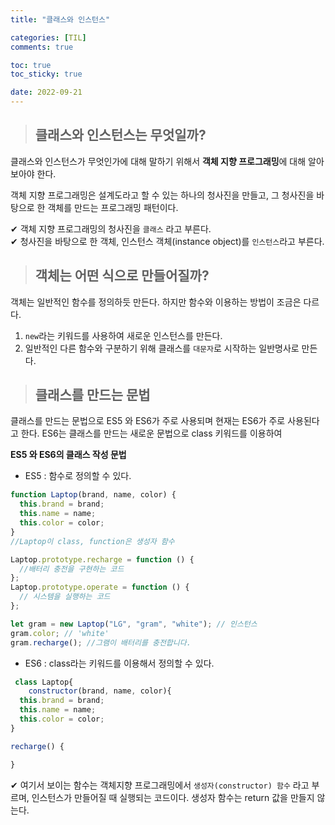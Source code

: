 ```yaml
---
title: "클래스와 인스턴스"

categories: [TIL]
comments: true

toc: true
toc_sticky: true

date: 2022-09-21
---
```


> ## 클래스와 인스턴스는 무엇일까?

클래스와 인스턴스가 무엇인가에 대해 말하기 위해서 **객체 지향 프로그래밍**에 대해 알아보아야 한다.

객체 지향 프로그래밍은 설계도라고 할 수 있는 하나의 청사진을 만들고, 그 청사진을 바탕으로 한 객체를 만드는 프로그래밍 패턴이다.

✔ 객체 지향 프로그래밍의 청사진을 `클래스` 라고 부른다.
<br/>
✔ 청사진을 바탕으로 한 객체, 인스턴스 객체(instance object)를 `인스턴스`라고 부른다.

> ## 객체는 어떤 식으로 만들어질까?

객체는 일반적인 함수를 정의하듯 만든다. 하지만 함수와 이용하는 방법이 조금은 다르다.

1. `new`라는 키워드를 사용하여 새로운 인스턴스를 만든다.
2. 일반적인 다른 함수와 구분하기 위해 클래스를 `대문자`로 시작하는 일반명사로 만든다.

> ## 클래스를 만드는 문법

클래스를 만드는 문법으로 ES5 와 ES6가 주로 사용되며 현재는 ES6가 주로 사용된다고 한다. ES6는 클래스를 만드는 새로운 문법으로 class 키워드를 이용하여

**ES5 와 ES6의 클래스 작성 문법**

- ES5 : 함수로 정의할 수 있다.

```javascript
function Laptop(brand, name, color) {
  this.brand = brand;
  this.name = name;
  this.color = color;
}
//Laptop이 class, function은 생성자 함수

Laptop.prototype.recharge = function () {
  //배터리 충전을 구현하는 코드
};
Laptop.prototype.operate = function () {
  // 시스템을 실행하는 코드
};

let gram = new Laptop("LG", "gram", "white"); // 인스턴스
gram.color; // 'white'
gram.recharge(); //그램이 배터리를 충전합니다.
```

- ES6 : class라는 키워드를 이용해서 정의할 수 있다.

```javascript
 class Laptop{
    constructor(brand, name, color){
  this.brand = brand;
  this.name = name;
  this.color = color;
}

recharge() {

}
```

✔ 여기서 보이는 함수는 객체지향 프로그래밍에서 `생성자(constructor) 함수` 라고 부르며, 인스턴스가 만들어질 때 실행되는 코드이다. 생성자 함수는 return 값을 만들지 않는다.
